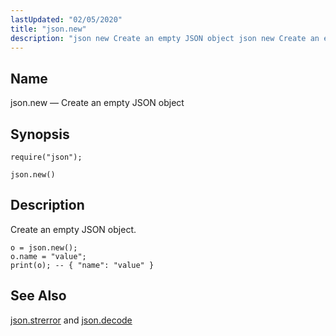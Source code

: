 ```yaml
---
lastUpdated: "02/05/2020"
title: "json.new"
description: "json new Create an empty JSON object json new Create an empty JSON object Example 70 38 json new example json strerror and json decode..."
---
```


<a name="lua.ref.json.new"></a> 
## Name

json.new — Create an empty JSON object

<a name="idp16520992"></a> 
## Synopsis

`require("json");`

`json.new()`

<a name="idp16523952"></a> 
## Description

Create an empty JSON object.

<a name="lua.ref.new.example"></a> 


```
o = json.new();
o.name = "value";
print(o); -- { "name": "value" }
```

<a name="idp16528256"></a> 
## See Also

[json.strerror](/momentum/4/lua/ref-json-strerror) and [json.decode](/momentum/4/lua/ref-json-decode)